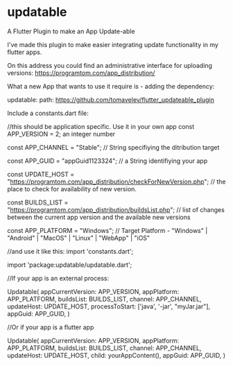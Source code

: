 # updatable

A Flutter Plugin to make an App Update-able

I've made this plugin to make easier integrating update functionality in my flutter apps. 

On this address you could find an administrative interface for uploading versions: 
https://programtom.com/app_distribution/

What a new App that wants to use it require is - adding the dependency: 


 updatable:
     path: https://github.com/tomavelev/flutter_updateable_plugin


Include a constants.dart file:

//this should be application specific. Use it in your own app
const APP_VERSION = 2; an integer number

const APP_CHANNEL = "Stable"; // String specifiying the ditribution target 

const APP_GUID = "appGuid1123324"; // a String identifiying your app

const UPDATE_HOST = "https://programtom.com/app_distribution/checkForNewVersion.php"; // the place to check for availability of new version. 

const BUILDS_LIST = "https://programtom.com/app_distribution/buildsList.php"; // list of changes between the current app version and the available new versions

const APP_PLATFORM = "Windows"; // Target Platform -  "Windows" | "Android" | "MacOS" | "Linux" | "WebApp" | "iOS"


//and use it like this:
import 'constants.dart';

import 'package:updatable/updatable.dart';

//If your app is an external process:

Updatable(
          appCurrentVersion: APP_VERSION,
          appPlatform: APP_PLATFORM,
          buildsList: BUILDS_LIST,
          channel: APP_CHANNEL,
          updateHost: UPDATE_HOST,
          processToStart: ['java', '-jar', "myJar.jar"],
          appGuid: APP_GUID,
        )

//Or if your app is a flutter app

Updatable(
          appCurrentVersion: APP_VERSION,
          appPlatform: APP_PLATFORM,
          buildsList: BUILDS_LIST,
          channel: APP_CHANNEL,
          updateHost: UPDATE_HOST,
          child: yourAppContent(),
          appGuid: APP_GUID,
        )
